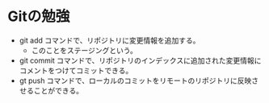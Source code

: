 # Gitの勉強
- git add コマンドで、リポジトリに変更情報を追加する。
	- このことをステージングという。
- git commit コマンドで、リポジトリのインデックスに追加された変更情報にコメントをつけてコミットできる。
- gt push コマンドで、ローカルのコミットをリモートのリポジトリに反映させることができる。

